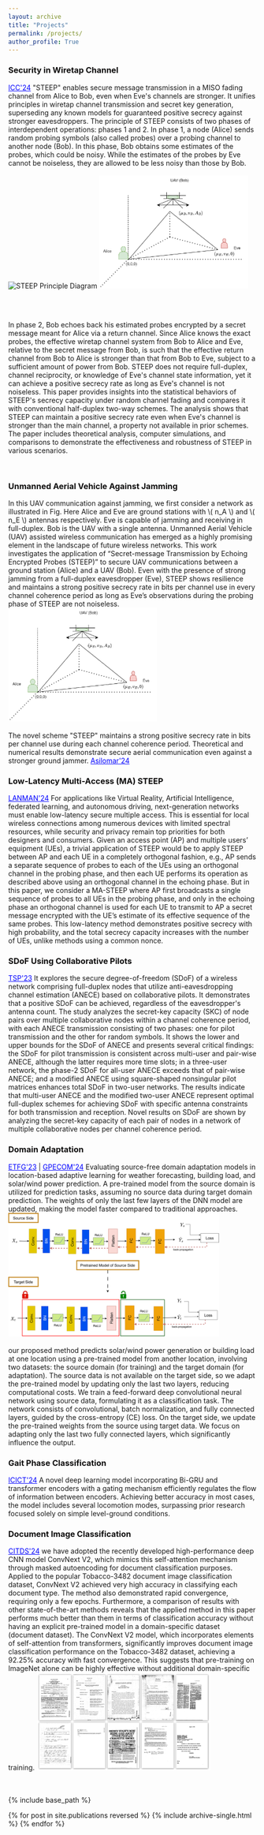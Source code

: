 ```yaml
---
layout: archive
title: "Projects"
permalink: /projects/
author_profile: True
---
```


   
<h3 style="color: #0f0e0e;">Security in Wiretap Channel</h3>  <a href="https://arxiv.org/abs/2403.06438" style="color: blue;">ICC'24</a> 
"STEEP" enables secure message transmission in a MISO fading channel from Alice to Bob, even when Eve's channels are stronger. It unifies principles in wiretap channel transmission and secret key generation, superseding any known models for guaranteed positive secrecy against stronger eavesdroppers. The principle of STEEP consists of two phases of interdependent operations: phases 1 and 2. In phase 1, a node (Alice) sends random probing symbols (also called probes) over a probing channel to another node (Bob). In this phase, Bob obtains some estimates of the probes, which could be noisy. While the estimates of the probes by Eve cannot be noiseless, they are allowed to be less noisy than those by Bob.  
<br><br>

<img src="/images/steep1.png" alt="STEEP Principle Diagram" style="max-width: 60%; height: auto;">
<img src="/images/uav.drawio.png" alt="STEEP with UAV against Jamming" style="max-width: 60%; height: auto;">

<br><br>

In phase 2, Bob echoes back his estimated probes encrypted by a secret message meant for Alice via a return channel. Since Alice knows the exact probes, the effective wiretap channel system from Bob to Alice and Eve, relative to the secret message from Bob, is such that the effective return channel from Bob to Alice is stronger than that from Bob to Eve, subject to a sufficient amount of power from Bob.  STEEP does not require full-duplex, channel reciprocity, or knowledge of Eve's channel state information, yet it can achieve a positive secrecy rate as long as Eve's channel is not noiseless. This paper provides insights into the statistical behaviors of STEEP's secrecy capacity under random channel fading and compares it with conventional half-duplex two-way schemes. The analysis shows that STEEP can maintain a positive secrecy rate even when Eve's channel is stronger than the main channel, a property not available in prior schemes. The paper includes theoretical analysis, computer simulations, and comparisons to demonstrate the effectiveness and robustness of STEEP in various scenarios.
 
<br>


<h3 style="color: #0f0e0e;">Unmanned Aerial Vehicle Against Jamming</h3>  
In this UAV communication against jamming, we first consider a network as illustrated in Fig. Here Alice and Eve are ground stations with \( n_A \) and \( n_E \) antennas respectively. Eve is capable of jamming and receiving in full-duplex. Bob is the UAV with a single antenna. Unmanned Aerial Vehicle (UAV) assisted wireless communication has emerged as a highly promising element in the landscape of future wireless networks. This work investigates the application of “Secret-message Transmission by Echoing Encrypted Probes (STEEP)” to secure UAV communications between a ground station (Alice) and a UAV (Bob). Even with the presence of strong jamming from a full-duplex eavesdropper (Eve), STEEP shows resilience and maintains a strong positive secrecy rate in bits per channel use in every channel coherence period as long as Eve’s observations during the probing phase of STEEP are not noiseless.

<img src="images/uav.drawio.png" alt="STEEP with UAV against Jamming" style="max-width: 60%; height: auto;">  
<br><br>
The novel scheme "STEEP" maintains a strong positive secrecy rate in bits per channel use during each channel coherence period. Theoretical and numerical results demonstrate secure aerial communication even against a stronger ground jammer.  
<a href="#" style="color: blue;">Asilomar'24</a>  




<h3 style="color: #0f0e0e;">Low-Latency Multi-Access (MA) STEEP</h3>  <a href="https://ieeexplore.ieee.org/abstract/document/10621876" style="color: blue;">LANMAN'24</a>  
For applications like Virtual Reality, Artificial Intelligence, federated learning, and autonomous driving, next-generation networks must enable low-latency secure multiple access. This is essential for local wireless connections among numerous devices with limited spectral resources, while security and privacy remain top priorities for both designers and consumers.  Given an access point (AP) and multiple users’ equipment (UEs), a trivial application of STEEP would be to apply STEEP between AP and each UE in a completely orthogonal fashion, e.g., AP sends a separate sequence of probes to each of the UEs using an orthogonal channel in the probing phase, and then each UE performs its operation as described above using an orthogonal channel in the echoing phase. But in this paper, we consider a MA-STEEP where AP first broadcasts a single sequence of probes to all UEs in the probing phase, and only in the echoing phase an orthogonal channel is used for each UE to transmit to AP a secret message encrypted with the UE’s estimate of its effective sequence of the same probes. This low-latency method demonstrates positive secrecy with high probability, and the total secrecy capacity increases with the number of UEs, unlike methods using a common nonce.   

<br>

<h3 style="color: #0f0e0e;">SDoF Using Collaborative Pilots</h3>  <a href="https://ieeexplore.ieee.org/abstract/document/10235266" style="color: blue;">TSP'23</a>  
It explores the secure degree-of-freedom (SDoF) of a wireless network comprising full-duplex nodes that utilize anti-eavesdropping channel estimation (ANECE) based on collaborative pilots. It demonstrates that a positive SDoF can be achieved, regardless of the eavesdropper's antenna count. The study analyzes the secret-key capacity (SKC) of node pairs over multiple collaborative nodes within a channel coherence period, with each ANECE transmission consisting of two phases: one for pilot transmission and the other for random symbols. It shows the lower and upper bounds for the SDoF of ANECE and presents several critical findings: the SDoF for pilot transmission is consistent across multi-user and pair-wise ANECE, although the latter requires more time slots; in a three-user network, the phase-2 SDoF for all-user ANECE exceeds that of pair-wise ANECE; and a modified ANECE using square-shaped nonsingular pilot matrices enhances total SDoF in two-user networks. The results indicate that multi-user ANECE and the modified two-user ANECE represent optimal full-duplex schemes for achieving SDoF with specific antenna constraints for both transmission and reception.  Novel results on SDoF are shown by analyzing the secret-key capacity of each pair of nodes in a network of multiple collaborative nodes per channel coherence period.  



<br>


<h3 style="color: #0f0e0e;">Domain Adaptation</h3>  <a href="https://ieeexplore.ieee.org/abstract/document/10407265" style="color: blue;">ETFG'23</a> | <a href="https://ieeexplore.ieee.org/abstract/document/10582569" style="color: blue;">GPECOM'24</a>  
Evaluating source-free domain adaptation models in location-based adaptive learning for weather forecasting, building load, and solar/wind power prediction. A pre-trained model from the source domain is utilized for prediction tasks, assuming no source data during target domain prediction. The weights of only the last few layers of the DNN model are updated, making the model faster compared to traditional approaches.  

<img src="images/overview_domain_adaptation.png" style="max-width: 85%; height: auto;">  
<br><br>
our proposed method predicts solar/wind power generation or building load at one location using a pre-trained model from another location, involving two datasets: the source domain (for training) and the target domain (for adaptation). The source data is not available on the target side, so we adapt the pre-trained model by updating only the last two layers, reducing computational costs. We train a feed-forward deep convolutional neural network using source data, formulating it as a classification task. The network consists of convolutional, batch normalization, and fully connected layers, guided by the cross-entropy (CE) loss. On the target side, we update the pre-trained weights from the source using target data. We focus on adapting only the last two fully connected layers, which significantly influence the output.

<br>


<h3 style="color: #0f0e0e;">Gait Phase Classification</h3>  <a href="https://link.springer.com/chapter/10.1007/978-981-97-3562-4_29" style="color: blue;">ICICT'24</a>  
A novel deep learning model incorporating Bi-GRU and transformer encoders with a gating mechanism efficiently regulates the flow of information between encoders. Achieving better accuracy in most cases, the model includes several locomotion modes, surpassing prior research focused solely on simple level-ground conditions.  

<br>


<h3 style="color: #0f0e0e;">Document Image Classification</h3>  <a href="https://www.techrxiv.org/doi/full/10.36227/techrxiv.172254255.56093481" style="color: blue;">CITDS'24</a>  
we have adopted the recently developed high-performance deep CNN model ConvNext V2, which mimics this self-attention mechanism through masked
autoencoding for document classification purposes. Applied to the popular Tobacco-3482 document image classification dataset, ConvNext V2 achieved very high accuracy in classifying each document type. The method also demonstrated rapid convergence, requiring only a few epochs. Furthermore, a comparison of results with other state-of-the-art methods reveals that the applied method in this paper performs much better than them in terms of classification accuracy without
having an explicit pre-trained model in a domain-specific dataset (document dataset). The ConvNext V2 model, which incorporates elements of self-attention from transformers, significantly improves document image classification performance on the Tobacco-3482 dataset, achieving a 92.25% accuracy with fast convergence. This suggests that pre-training on ImageNet alone can be highly effective without additional domain-specific training.  

<img src="images/colage.jpg" style="max-width: 70%; height: auto;">  
<br><br>
<br>

{% include base_path %}

{% for post in site.publications reversed %}
  {% include archive-single.html %}
{% endfor %}

